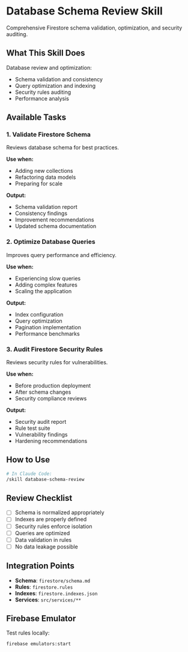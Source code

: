 # Database Schema Review Skill

Comprehensive Firestore schema validation, optimization, and security auditing.

## What This Skill Does

Database review and optimization:
- Schema validation and consistency
- Query optimization and indexing
- Security rules auditing
- Performance analysis

## Available Tasks

### 1. Validate Firestore Schema
Reviews database schema for best practices.

**Use when:**
- Adding new collections
- Refactoring data models
- Preparing for scale

**Output:**
- Schema validation report
- Consistency findings
- Improvement recommendations
- Updated schema documentation

### 2. Optimize Database Queries
Improves query performance and efficiency.

**Use when:**
- Experiencing slow queries
- Adding complex features
- Scaling the application

**Output:**
- Index configuration
- Query optimization
- Pagination implementation
- Performance benchmarks

### 3. Audit Firestore Security Rules
Reviews security rules for vulnerabilities.

**Use when:**
- Before production deployment
- After schema changes
- Security compliance reviews

**Output:**
- Security audit report
- Rule test suite
- Vulnerability findings
- Hardening recommendations

## How to Use

```bash
# In Claude Code:
/skill database-schema-review
```

## Review Checklist

- [ ] Schema is normalized appropriately
- [ ] Indexes are properly defined
- [ ] Security rules enforce isolation
- [ ] Queries are optimized
- [ ] Data validation in rules
- [ ] No data leakage possible

## Integration Points

- **Schema**: `firestore/schema.md`
- **Rules**: `firestore.rules`
- **Indexes**: `firestore.indexes.json`
- **Services**: `src/services/**`

## Firebase Emulator

Test rules locally:
```bash
firebase emulators:start
```
